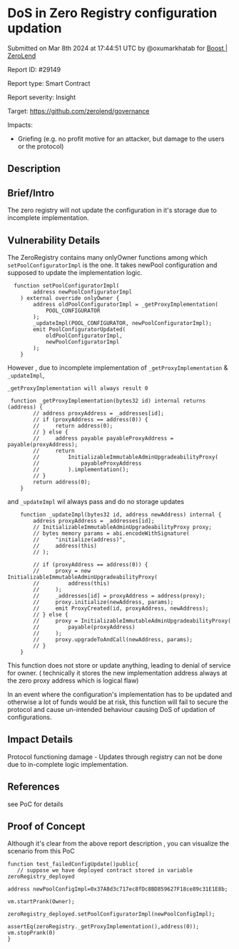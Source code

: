 
# DoS in Zero Registry configuration updation

Submitted on Mar 8th 2024 at 17:44:51 UTC by @oxumarkhatab for [Boost | ZeroLend](https://immunefi.com/bounty/zerolend-boost/)

Report ID: #29149

Report type: Smart Contract

Report severity: Insight

Target: https://github.com/zerolend/governance

Impacts:
- Griefing (e.g. no profit motive for an attacker, but damage to the users or the protocol)

## Description
## Brief/Intro
The zero registry will not update the configuration in it's storage due to incomplete implementation.

## Vulnerability Details

The ZeroRegistry contains many onlyOwner functions among which 
`setPoolConfiguratorImpl` is the one.
It takes newPool configuration and supposed to update the implementation logic.

```
  function setPoolConfiguratorImpl(
        address newPoolConfiguratorImpl
    ) external override onlyOwner {
        address oldPoolConfiguratorImpl = _getProxyImplementation(
            POOL_CONFIGURATOR
        );
        _updateImpl(POOL_CONFIGURATOR, newPoolConfiguratorImpl);
        emit PoolConfiguratorUpdated(
            oldPoolConfiguratorImpl,
            newPoolConfiguratorImpl
        );
    }
```

However , due to incomplete implementation of `_getProxyImplementation` & `_updateImpl`,

`_getProxyImplementation will always result 0`

```
 function _getProxyImplementation(bytes32 id) internal returns (address) {
        // address proxyAddress = _addresses[id];
        // if (proxyAddress == address(0)) {
        //     return address(0);
        // } else {
        //     address payable payableProxyAddress = payable(proxyAddress);
        //     return
        //         InitializableImmutableAdminUpgradeabilityProxy(
        //             payableProxyAddress
        //         ).implementation();
        // }
        return address(0);
    }
```

and `_updateImpl` wil always pass and do no storage updates

```
    function _updateImpl(bytes32 id, address newAddress) internal {
        address proxyAddress = _addresses[id];
        // InitializableImmutableAdminUpgradeabilityProxy proxy;
        // bytes memory params = abi.encodeWithSignature(
        //     "initialize(address)",
        //     address(this)
        // );

        // if (proxyAddress == address(0)) {
        //     proxy = new InitializableImmutableAdminUpgradeabilityProxy(
        //         address(this)
        //     );
        //     _addresses[id] = proxyAddress = address(proxy);
        //     proxy.initialize(newAddress, params);
        //     emit ProxyCreated(id, proxyAddress, newAddress);
        // } else {
        //     proxy = InitializableImmutableAdminUpgradeabilityProxy(
        //         payable(proxyAddress)
        //     );
        //     proxy.upgradeToAndCall(newAddress, params);
        // }
    }
```
This function does not store or update anything, leading to denial of service for owner. ( technically it stores the new implementation address always at the zero proxy address which is logical flaw)

In an event where the configuration's implementation has to be updated and otherwise a lot of funds would be at risk, this function will fail to secure the protocol and cause un-intended behaviour causing DoS of updation of configurations.


## Impact Details
Protocol functioning damage - Updates through registry can not be done due to in-complete logic implementation.

## References
see PoC for details


## Proof of Concept
Although it's clear from the above report description , you can visualize the scenario from this PoC

```
function test_failedConfigUpdate()public{
   // suppose we have deployed contract stored in variable zeroRegistry_deployed

address newPoolConfigImpl=0x37A8d3c717ec8fDc8BD859627F18ce89c31E1E8b;

vm.startPrank(Owner);

zeroRegistry_deployed.setPoolConfiguratorImpl(newPoolConfigImpl);

assertEq(zeroRegistry._getProxyImplementation(),address(0));
vm.stopPrank(0)
}
```